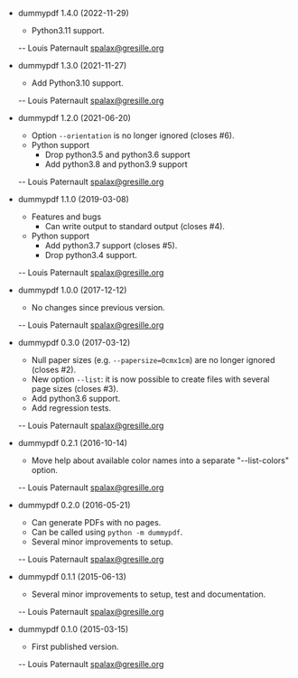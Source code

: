 * dummypdf 1.4.0 (2022-11-29)

    * Python3.11 support.

    -- Louis Paternault <spalax@gresille.org>

* dummypdf 1.3.0 (2021-11-27)

    * Add Python3.10 support.

    -- Louis Paternault <spalax@gresille.org>

* dummypdf 1.2.0 (2021-06-20)

    * Option `--orientation` is no longer ignored (closes #6).
    * Python support
      * Drop python3.5 and python3.6 support
      * Add python3.8 and python3.9 support

    -- Louis Paternault <spalax@gresille.org>

* dummypdf 1.1.0 (2019-03-08)

    * Features and bugs
      * Can write output to standard output (closes #4).
    * Python support
      * Add python3.7 support (closes #5).
      * Drop python3.4 support.

    -- Louis Paternault <spalax@gresille.org>

* dummypdf 1.0.0 (2017-12-12)

    * No changes since previous version.

    -- Louis Paternault <spalax@gresille.org>

* dummypdf 0.3.0 (2017-03-12)

    * Null paper sizes (e.g. `--papersize=0cmx1cm`) are no longer ignored (closes #2).
    * New option `--list`: it is now possible to create files with several page sizes (closes #3).
    * Add python3.6 support.
    * Add regression tests.

    -- Louis Paternault <spalax@gresille.org>

* dummypdf 0.2.1 (2016-10-14)

    * Move help about available color names into a separate "--list-colors" option.

    -- Louis Paternault <spalax@gresille.org>

* dummypdf 0.2.0 (2016-05-21)

    * Can generate PDFs with no pages.
    * Can be called using `python -m dummypdf`.
    * Several minor improvements to setup.

    -- Louis Paternault <spalax@gresille.org>

* dummypdf 0.1.1 (2015-06-13)

    * Several minor improvements to setup, test and documentation.

    -- Louis Paternault <spalax@gresille.org>

* dummypdf 0.1.0 (2015-03-15)

    * First published version.

    -- Louis Paternault <spalax@gresille.org>
